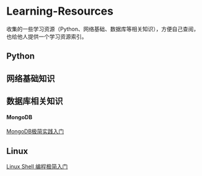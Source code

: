 # Learning-Resources
收集的一些学习资源（Python、网络基础、数据库等相关知识），方便自己查阅，也给他人提供一个学习资源索引。

## Python



## 网络基础知识



## 数据库相关知识

#### MongoDB
[MongoDB极简实践入门](https://github.com/StevenSLXie/Tutorials-for-Web-Developers/blob/master/MongoDB%20%E6%9E%81%E7%AE%80%E5%AE%9E%E8%B7%B5%E5%85%A5%E9%97%A8.md)


## Linux
[Linux Shell 编程极简入门](https://github.com/StevenSLXie/Tutorials-for-Web-Developers/blob/master/Shell%E7%BC%96%E7%A8%8B%E6%9E%81%E7%AE%80%E5%85%A5%E9%97%A8%E5%AE%9E%E8%B7%B5.md)
